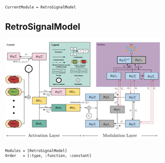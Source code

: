 ```@meta
CurrentModule = RetroSignalModel
```

# RetroSignalModel

![rtgM4 model](img/RTG_scheme.png)

```@index
```

```@autodocs
Modules = [RetroSignalModel]
Order   = [:type, :function, :constant]
```
